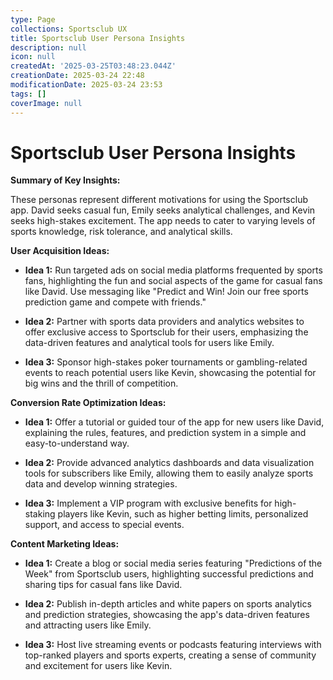 ```yaml
---
type: Page
collections: Sportsclub UX
title: Sportsclub User Persona Insights
description: null
icon: null
createdAt: '2025-03-25T03:48:23.044Z'
creationDate: 2025-03-24 22:48
modificationDate: 2025-03-24 23:53
tags: []
coverImage: null
---
```


# Sportsclub User Persona Insights


**Summary of Key Insights:**

These personas represent different motivations for using the Sportsclub app. David seeks casual fun, Emily seeks analytical challenges, and Kevin seeks high-stakes excitement. The app needs to cater to varying levels of sports knowledge, risk tolerance, and analytical skills.

**User Acquisition Ideas:**

- **Idea 1:** Run targeted ads on social media platforms frequented by sports fans, highlighting the fun and social aspects of the game for casual fans like David. Use messaging like "Predict and Win! Join our free sports prediction game and compete with friends."

- **Idea 2:** Partner with sports data providers and analytics websites to offer exclusive access to Sportsclub for their users, emphasizing the data-driven features and analytical tools for users like Emily.

- **Idea 3:** Sponsor high-stakes poker tournaments or gambling-related events to reach potential users like Kevin, showcasing the potential for big wins and the thrill of competition.

**Conversion Rate Optimization Ideas:**

- **Idea 1:** Offer a tutorial or guided tour of the app for new users like David, explaining the rules, features, and prediction system in a simple and easy-to-understand way.

- **Idea 2:** Provide advanced analytics dashboards and data visualization tools for subscribers like Emily, allowing them to easily analyze sports data and develop winning strategies.

- **Idea 3:** Implement a VIP program with exclusive benefits for high-staking players like Kevin, such as higher betting limits, personalized support, and access to special events.

**Content Marketing Ideas:**

- **Idea 1:** Create a blog or social media series featuring "Predictions of the Week" from Sportsclub users, highlighting successful predictions and sharing tips for casual fans like David.

- **Idea 2:** Publish in-depth articles and white papers on sports analytics and prediction strategies, showcasing the app's data-driven features and attracting users like Emily.

- **Idea 3:** Host live streaming events or podcasts featuring interviews with top-ranked players and sports experts, creating a sense of community and excitement for users like Kevin.



